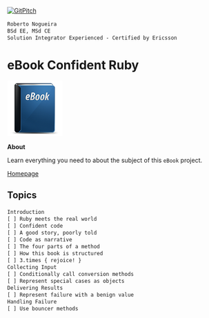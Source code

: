 [![GitPitch](https://gitpitch.com/assets/badge.svg)](https://gitpitch.com/enogrob/ebook-project/master)
```
Roberto Nogueira  
BSd EE, MSd CE
Solution Integrator Experienced - Certified by Ericsson
```
# eBook Confident Ruby

![ebook image](assets/ebook.png)

**About**

Learn everything you need to about the subject of this `eBook` project.

[Homepage](http://www.confidentruby.com/)

## Topics
```
Introduction
[ ] Ruby meets the real world
[ ] Confident code
[ ] A good story, poorly told
[ ] Code as narrative
[ ] The four parts of a method
[ ] How this book is structured
[ ] 3.times { rejoice! }
Collecting Input
[ ] Conditionally call conversion methods
[ ] Represent special cases as objects
Delivering Results
[ ] Represent failure with a benign value
Handling Failure
[ ] Use bouncer methods
```
